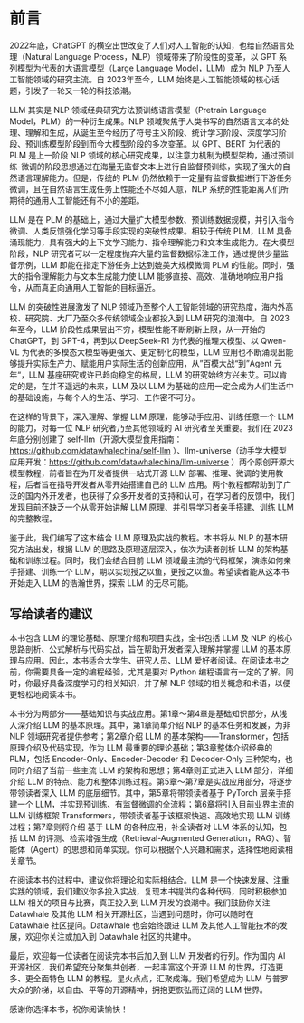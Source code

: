 # 前言

2022年底，ChatGPT 的横空出世改变了人们对人工智能的认知，也给自然语言处理（Natural Language Process，NLP）领域带来了阶段性的变革，以 GPT 系列模型为代表的大语言模型（Large Language Model，LLM）成为 NLP 乃至人工智能领域的研究主流。自 2023年至今，LLM 始终是人工智能领域的核心话题，引发了一轮又一轮的科技浪潮。

LLM 其实是 NLP 领域经典研究方法预训练语言模型（Pretrain Language Model，PLM）的一种衍生成果。NLP 领域聚焦于人类书写的自然语言文本的处理、理解和生成，从诞生至今经历了符号主义阶段、统计学习阶段、深度学习阶段、预训练模型阶段到而今大模型阶段的多次变革。以 GPT、BERT 为代表的 PLM 是上一阶段 NLP 领域的核心研究成果，以注意力机制为模型架构，通过预训练-微调的阶段思想通过在海量无监督文本上进行自监督预训练，实现了强大的自然语言理解能力。但是，传统的 PLM 仍然依赖于一定量有监督数据进行下游任务微调，且在自然语言生成任务上性能还不尽如人意，NLP 系统的性能距离人们所期待的通用人工智能还有不小的差距。

LLM 是在 PLM 的基础上，通过大量扩大模型参数、预训练数据规模，并引入指令微调、人类反馈强化学习等手段实现的突破性成果。相较于传统 PLM，LLM 具备涌现能力，具有强大的上下文学习能力、指令理解能力和文本生成能力。在大模型阶段，NLP 研究者可以一定程度抛弃大量的监督数据标注工作，通过提供少量监督示例，LLM 即能在指定下游任务上达到媲美大规模微调 PLM 的性能。同时，强大的指令理解能力与文本生成能力使 LLM 能够直接、高效、准确地响应用户指令，从而真正向通用人工智能的目标逼近。

LLM 的突破性进展激发了 NLP 领域乃至整个人工智能领域的研究热度，海内外高校、研究院、大厂乃至众多传统领域企业都投入到 LLM 研究的浪潮中。自 2023年至今，LLM 阶段性成果层出不穷，模型性能不断刷新上限，从一开始的 ChatGPT，到 GPT-4，再到以 DeepSeek-R1 为代表的推理大模型、以 Qwen-VL 为代表的多模态大模型等更强大、更定制化的模型，LLM 应用也不断涌现出能够提升实际生产力、赋能用户实际生活的创新应用，从”百模大战“到”Agent 元年“，LLM 基座研究或许已趋向稳定的格局，LLM 的研究始终方兴未艾。可以肯定的是，在并不遥远的未来，LLM 及以 LLM 为基础的应用一定会成为人们生活中的基础设施，与每个人的生活、学习、工作密不可分。

在这样的背景下，深入理解、掌握 LLM 原理，能够动手应用、训练任意一个 LLM 的能力，对每一位 NLP 研究者乃至其他领域的 AI 研究者至关重要。我们在 2023年底分别创建了 self-llm（开源大模型食用指南：https://github.com/datawhalechina/self-llm ）、llm-universe（动手学大模型应用开发：https://github.com/datawhalechina/llm-universe ）两个原创开源大模型教程，前者旨在为开发者提供一站式开源 LLM 部署、推理、微调的使用教程，后者旨在指导开发者从零开始搭建自己的 LLM 应用。两个教程都帮助到了广泛的国内外开发者，也获得了众多开发者的支持和认可，在学习者的反馈中，我们发现目前还缺乏一个从零开始讲解 LLM 原理、并引导学习者亲手搭建、训练 LLM 的完整教程。

鉴于此，我们编写了这本结合 LLM 原理及实战的教程。本书将从 NLP 的基本研究方法出发，根据 LLM 的思路及原理逐层深入，依次为读者剖析 LLM 的架构基础和训练过程。同时，我们会结合目前 LLM 领域最主流的代码框架，演练如何亲手搭建、训练一个 LLM，期以实现授之以鱼，更授之以渔。希望读者能从这本书开始走入 LLM 的浩瀚世界，探索 LLM 的无尽可能。

## 写给读者的建议

本书包含 LLM 的理论基础、原理介绍和项目实战，全书包括 LLM 及 NLP 的核心思路剖析、公式解析与代码实战，旨在帮助开发者深入理解并掌握 LLM 的基本原理与应用。因此，本书适合大学生、研究人员、LLM 爱好者阅读。在阅读本书之前，你需要具备一定的编程经验，尤其是要对 Python 编程语言有一定的了解。同时，你最好具备深度学习的相关知识，并了解 NLP 领域的相关概念和术语，以便更轻松地阅读本书。

本书分为两部分——基础知识与实战应用。第1章～第4章是基础知识部分，从浅入深介绍 LLM 的基本原理。其中，第1章简单介绍 NLP 的基本任务和发展，为非 NLP 领域研究者提供参考；第2章介绍 LLM 的基本架构——Transformer，包括原理介绍及代码实现，作为 LLM 最重要的理论基础；第3章整体介绍经典的 PLM，包括 Encoder-Only、Encoder-Decoder 和 Decoder-Only 三种架构，也同时介绍了当前一些主流 LLM 的架构和思想；第4章则正式进入 LLM 部分，详细介绍 LLM 的特点、能力和整体训练过程。第5章～第7章是实战应用部分，将逐步带领读者深入 LLM 的底层细节。其中，第5章将带领读者基于 PyTorch 层亲手搭建一个 LLM，并实现预训练、有监督微调的全流程；第6章将引入目前业界主流的 LLM 训练框架 Transformers，带领读者基于该框架快速、高效地实现 LLM 训练过程；第7章则将介绍 基于 LLM 的各种应用，补全读者对 LLM 体系的认知，包括 LLM 的评测、检索增强生成（Retrieval-Augmented Generation，RAG）、智能体（Agent）的思想和简单实现。你可以根据个人兴趣和需求，选择性地阅读相关章节。

在阅读本书的过程中，建议你将理论和实际相结合。LLM 是一个快速发展、注重实践的领域，我们建议你多投入实战，复现本书提供的各种代码，同时积极参加 LLM 相关的项目与比赛，真正投入到 LLM 开发的浪潮中。我们鼓励你关注 Datawhale 及其他 LLM 相关开源社区，当遇到问题时，你可以随时在 Datawhale 社区提问。Datawhale 也会始终跟进 LLM 及其他人工智能技术的发展，欢迎你关注或加入到 Datawhale 社区的共建中。

最后，欢迎每一位读者在阅读完本书后加入到 LLM 开发者的行列。作为国内 AI 开源社区，我们希望充分聚集共创者，一起丰富这个开源 LLM 的世界，打造更多、更全面特色 LLM 的教程。星火点点，汇聚成海。我们希望成为 LLM 与普罗大众的阶梯，以自由、平等的开源精神，拥抱更恢弘而辽阔的 LLM 世界。

感谢你选择本书，祝你阅读愉快！
